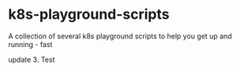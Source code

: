 # k8s-playground-scripts
A collection of several k8s playground scripts to help you get up and running - fast

update
3. Test 
